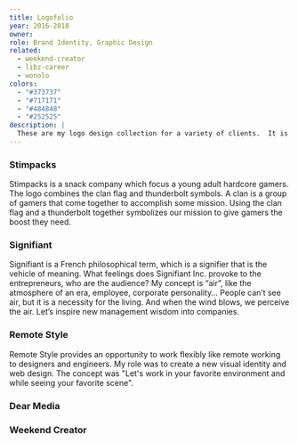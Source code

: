 ```yaml
---
title: Logofolio
year: 2016-2018
owner: 
role: Brand Identity, Graphic Design
related:
  - weekend-creator
  - libz-career
  - wonolo
colors:
  - "#373737"
  - "#717171"
  - "#484848"
  - "#252525"
description: |
  These are my logo design collection for a variety of clients.  It is always challenging and fun for me to express worldview of brands with typography, metaphor.
---
```


### Stimpacks

<work-media name="stimpacks.png" />

Stimpacks is a snack company which focus a young adult hardcore gamers. The logo combines the clan flag and thunderbolt symbols. A clan is a group of gamers that come together to accomplish some mission. Using the clan flag and a thunderbolt together symbolizes our mission to give gamers the boost they need.

### Signifiant

<work-media name="signifiant.png" />

Signifiant is a French philosophical term, which is a signifier that is the vehicle of meaning. What feelings does Signifiant Inc. provoke to the entrepreneurs, who are the audience? My concept is “air”, like the atmosphere of an era, employee, corporate personality… People can’t see air, but it is a necessity for the living. And when the wind blows, we perceive the air. Let’s inspire new management wisdom into companies.

### Remote Style

<work-media name="remotestyle.png" />

Remote Style provides an opportunity to work flexibly like remote working to designers and engineers. My role was to create a new visual identity and web design. The concept was "Let's work in your favorite environment and while seeing your favorite scene".

### Dear Media

<work-media name="dearmedia.png" />

### Weekend Creator

<work-media name="weekend.png" />
